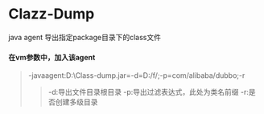 # Clazz-Dump
java agent 导出指定package目录下的class文件


#### 在vm参数中，加入该agent
>-javaagent:D:\Class-dump.jar=-d=D:/f/;-p=com/alibaba/dubbo;-r
>>-d:导出文件目录根目录
>>-p:导出过滤表达式，此处为类名前缀
>>-r:是否创建多级目录
